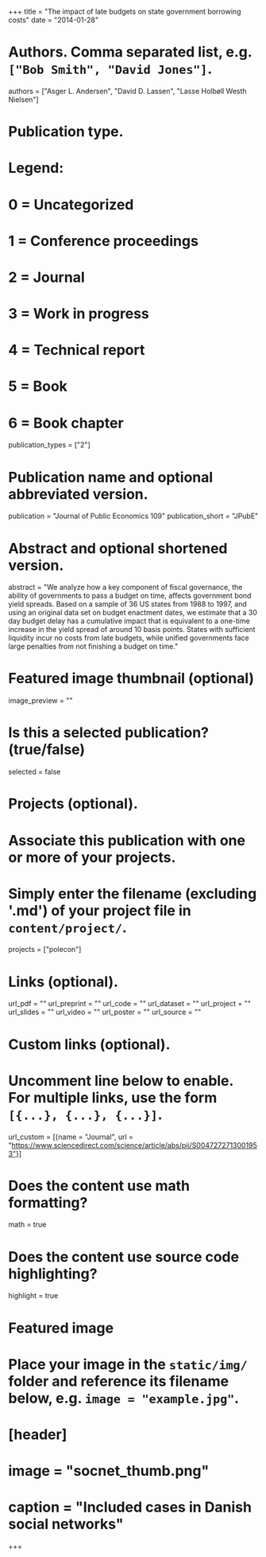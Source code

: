 +++
title = "The impact of late budgets on state government borrowing costs"
date = "2014-01-28"

# Authors. Comma separated list, e.g. `["Bob Smith", "David Jones"]`.
authors = ["Asger L. Andersen", "David D. Lassen", "Lasse Holbøll Westh Nielsen"]

# Publication type.
# Legend:
# 0 = Uncategorized
# 1 = Conference proceedings
# 2 = Journal
# 3 = Work in progress
# 4 = Technical report
# 5 = Book
# 6 = Book chapter
publication_types = ["2"]

# Publication name and optional abbreviated version.
publication = "Journal of Public Economics 109"
publication_short = "JPubE"

# Abstract and optional shortened version.
abstract = "We analyze how a key component of fiscal governance, the ability of governments to pass a budget on time, affects government bond yield spreads. Based on a sample of 36 US states from 1988 to 1997, and using an original data set on budget enactment dates, we estimate that a 30 day budget delay has a cumulative impact that is equivalent to a one-time increase in the yield spread of around 10 basis points. States with sufficient liquidity incur no costs from late budgets, while unified governments face large penalties from not finishing a budget on time."

# Featured image thumbnail (optional)
image_preview = ""

# Is this a selected publication? (true/false)
selected = false

# Projects (optional).
#   Associate this publication with one or more of your projects.
#   Simply enter the filename (excluding '.md') of your project file in `content/project/`.
projects = ["polecon"]

# Links (optional).
url_pdf = ""
url_preprint = ""
url_code = ""
url_dataset = ""
url_project = ""
url_slides = ""
url_video = ""
url_poster = ""
url_source = ""

# Custom links (optional).
#   Uncomment line below to enable. For multiple links, use the form `[{...}, {...}, {...}]`.
url_custom = [{name = "Journal", url = "https://www.sciencedirect.com/science/article/abs/pii/S0047272713001953"}]

# Does the content use math formatting?
math = true

# Does the content use source code highlighting?
highlight = true

# Featured image
# Place your image in the `static/img/` folder and reference its filename below, e.g. `image = "example.jpg"`.
# [header]
# image = "socnet_thumb.png"
# caption = "Included cases in Danish social networks"

+++
